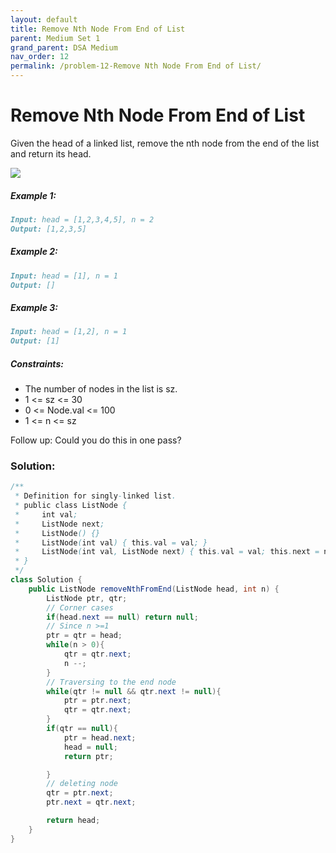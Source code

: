 ```yaml
---
layout: default
title: Remove Nth Node From End of List
parent: Medium Set 1
grand_parent: DSA Medium
nav_order: 12
permalink: /problem-12-Remove Nth Node From End of List/
---
```

# Remove Nth Node From End of List
Given the head of a linked list, remove the nth node from the end of the list and return its head.

![](../../assets/images/ds/remove_ex1.jpeg)
##### Example 1:
```markdown
Input: head = [1,2,3,4,5], n = 2
Output: [1,2,3,5]
```
##### Example 2:
```markdown
Input: head = [1], n = 1
Output: []
```
##### Example 3:
```markdown
Input: head = [1,2], n = 1
Output: [1]
```
##### Constraints:
* The number of nodes in the list is sz.
* 1 <= sz <= 30
* 0 <= Node.val <= 100
* 1 <= n <= sz


Follow up: Could you do this in one pass?

### Solution:
```java
/**
 * Definition for singly-linked list.
 * public class ListNode {
 *     int val;
 *     ListNode next;
 *     ListNode() {}
 *     ListNode(int val) { this.val = val; }
 *     ListNode(int val, ListNode next) { this.val = val; this.next = next; }
 * }
 */
class Solution {
    public ListNode removeNthFromEnd(ListNode head, int n) {
        ListNode ptr, qtr;
        // Corner cases
        if(head.next == null) return null;
        // Since n >=1
        ptr = qtr = head;
        while(n > 0){
            qtr = qtr.next;
            n --;
        }
        // Traversing to the end node
        while(qtr != null && qtr.next != null){
            ptr = ptr.next;
            qtr = qtr.next;
        }
        if(qtr == null){
            ptr = head.next;
            head = null;
            return ptr;

        } 
        // deleting node
        qtr = ptr.next;
        ptr.next = qtr.next;

        return head;
    }
}
```